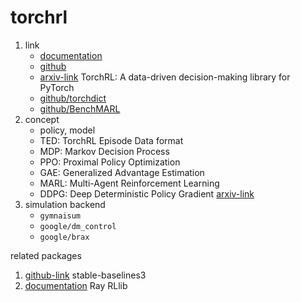 # torchrl

1. link
   * [documentation](https://pytorch.org/rl/)
   * [github](https://github.com/pytorch/rl)
   * [arxiv-link](https://arxiv.org/abs/2306.00577) TorchRL: A data-driven decision-making library for PyTorch
   * [github/torchdict](https://github.com/pytorch/tensordict)
   * [github/BenchMARL](https://github.com/facebookresearch/BenchMARL)
2. concept
   * policy, model
   * TED: TorchRL Episode Data format
   * MDP: Markov Decision Process
   * PPO: Proximal Policy Optimization
   * GAE: Generalized Advantage Estimation
   * MARL: Multi-Agent Reinforcement Learning
   * DDPG: Deep Deterministic Policy Gradient [arxiv-link](https://arxiv.org/abs/1509.02971)
3. simulation backend
   * `gymnaisum`
   * `google/dm_control`
   * `google/brax`

related packages

1. [github-link](https://github.com/DLR-RM/stable-baselines3) stable-baselines3
2. [documentation](https://docs.ray.io/en/latest/rllib/index.html) Ray RLlib
